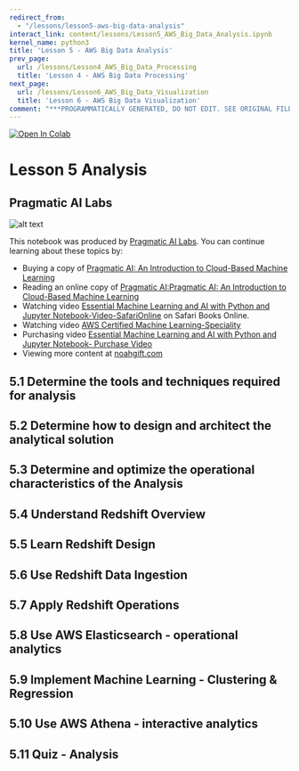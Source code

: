 ```yaml
---
redirect_from:
  - "/lessons/lesson5-aws-big-data-analysis"
interact_link: content/lessons/Lesson5_AWS_Big_Data_Analysis.ipynb
kernel_name: python3
title: 'Lesson 5 - AWS Big Data Analysis'
prev_page:
  url: /lessons/Lesson4_AWS_Big_Data_Processing
  title: 'Lesson 4 - AWS Big Data Processing'
next_page:
  url: /lessons/Lesson6_AWS_Big_Data_Visualization
  title: 'Lesson 6 - AWS Big Data Visualization'
comment: "***PROGRAMMATICALLY GENERATED, DO NOT EDIT. SEE ORIGINAL FILES IN /content***"
---
```


<a href="https://colab.research.google.com/github/paiml/awsbigdata/blob/master/Lesson5_AWS_Big_Data_Analysis.ipynb" target="_parent"><img src="https://colab.research.google.com/assets/colab-badge.svg" alt="Open In Colab"/></a>

# Lesson 5 Analysis

## Pragmatic AI Labs



![alt text](https://paiml.com/images/logo_with_slogan_white_background.png)

This notebook was produced by [Pragmatic AI Labs](https://paiml.com/).  You can continue learning about these topics by:

*   Buying a copy of [Pragmatic AI: An Introduction to Cloud-Based Machine Learning](http://www.informit.com/store/pragmatic-ai-an-introduction-to-cloud-based-machine-9780134863917)
*   Reading an online copy of [Pragmatic AI:Pragmatic AI: An Introduction to Cloud-Based Machine Learning](https://www.safaribooksonline.com/library/view/pragmatic-ai-an/9780134863924/)
*  Watching video [Essential Machine Learning and AI with Python and Jupyter Notebook-Video-SafariOnline](https://www.safaribooksonline.com/videos/essential-machine-learning/9780135261118) on Safari Books Online.
* Watching video [AWS Certified Machine Learning-Speciality](https://learning.oreilly.com/videos/aws-certified-machine/9780135556597)
* Purchasing video [Essential Machine Learning and AI with Python and Jupyter Notebook- Purchase Video](http://www.informit.com/store/essential-machine-learning-and-ai-with-python-and-jupyter-9780135261095)
*   Viewing more content at [noahgift.com](https://noahgift.com/)


## 5.1 Determine the tools and techniques required for analysis


## 5.2 Determine how to design and architect the analytical solution

## 5.3 Determine and optimize the operational characteristics of the Analysis

## 5.4 Understand Redshift Overview

## 5.5 Learn Redshift Design

## 5.6 Use Redshift Data Ingestion

## 5.7 Apply Redshift Operations

## 5.8 Use AWS Elasticsearch - operational analytics

## 5.9 Implement Machine Learning - Clustering & Regression



## 5.10 Use AWS Athena - interactive analytics


## 5.11 Quiz - Analysis

